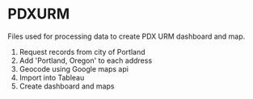 # PDXURM

Files used for processing data to create PDX URM dashboard and map.

1. Request records from city of Portland
2. Add 'Portland, Oregon' to each address
3. Geocode using Google maps api
4. Import into Tableau
5. Create dashboard and maps
